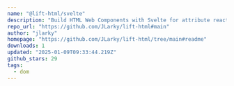 ```yaml
---
name: "@lift-html/svelte"
description: "Build HTML Web Components with Svelte for attribute reactivity."
repo_url: "https://github.com/JLarky/lift-html#main"
author: "jlarky"
homepage: "https://github.com/JLarky/lift-html/tree/main#readme"
downloads: 1
updated: "2025-01-09T09:33:44.219Z"
github_stars: 29
tags: 
  - dom
---
```


